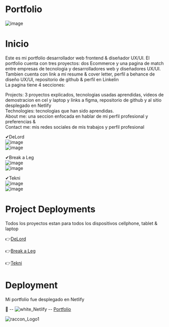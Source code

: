 # Portfolio</br>

![image](https://github.com/DIGORACCOON4279/Portfolio/assets/88150970/e4ba49ee-d6aa-41ba-a477-db8f11685fc9)

# Inicio</br>

Este es mi portfolio desarrollador web frontend & diseñador UX/UI. El portfolio cuenta con tres proyectos: dos Ecommerce y 
una pagina de match entre empresas de tecnologia y desarrolladores web y diseñadores UX/UI.</br>
Tambien cuenta con link a mi resume & cover letter, perfil a behance de diseño UX/UI, repositorio de github & perfil en LinkeIin</br>
La pagina tiene 4 secciones: </br>

Projects: 3 proyectos explicados, tecnologias usadas aprendidas, videos de demostracion en cel y laptop y links a figma, repositorio de github y al sitio desplegado en Netlify</br>
Technologies: tecnologias que han sido aprendidas. </br>
About me: una seccion enfocada en hablar de mi perfil profesional y preferencias & </br>
Contact me: mis redes sociales de mis trabajos y perfil profesional </br>

✔DeLord</br>
![image](https://github.com/DIGORACCOON4279/Portfolio/assets/88150970/f18ad5ec-f66b-4753-9bc5-ab594a1f66e0)</br>
![image](https://github.com/DIGORACCOON4279/Portfolio/assets/88150970/de8d1594-2397-4406-894c-56b3096ac375)</br>

✔Break a Leg</br>
![image](https://github.com/DIGORACCOON4279/Portfolio/assets/88150970/fb08dbd3-90e4-4caf-8e5d-147eaa294490)</br>
![image](https://github.com/DIGORACCOON4279/Portfolio/assets/88150970/c434bc06-7942-4675-b4f4-57d8b95488fe)</br>

✔Tekni</br>
![image](https://github.com/DIGORACCOON4279/Portfolio/assets/88150970/67a0acb6-6516-4877-906d-9712e9eced9b)</br>
![image](https://github.com/DIGORACCOON4279/Portfolio/assets/88150970/f234bedc-0dbd-40eb-a16c-8e1e784a85da)</br>

# Project Deployments </br>
Todos los proyectos estan para todos los dispositivos cellphone, tablet & laptop</br>

👉[DeLord](https://delord.vercel.app/)</br>

👉[Break a Leg](https://break-a-leg.vercel.app/)</br>

👉[Tekni](https://tekniapp.netlify.app/)</br>

# Deployment </br>
Mi portfolio fue desplegado en Netlify</br>

🚀 -- ![white_Netlify](https://github.com/DIGORACCOON4279/Portfolio/assets/88150970/eb148dd1-5b6c-4e92-a1e2-46176052ad17) -- [Portfolio](https://portfolioraccoon.netlify.app/) </br>


![raccon_Logo1](https://github.com/DIGORACCOON4279/Portfolio/assets/88150970/947dd6ff-ce2b-4a94-bf44-4f9536ca46cc)</br>
